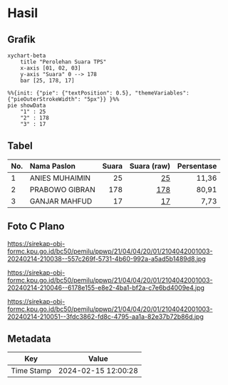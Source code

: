 # Hasil

## Grafik

```mermaid
xychart-beta
    title "Perolehan Suara TPS"
    x-axis [01, 02, 03]
    y-axis "Suara" 0 --> 178
    bar [25, 178, 17]
```

```mermaid
%%{init: {"pie": {"textPosition": 0.5}, "themeVariables": {"pieOuterStrokeWidth": "5px"}} }%%
pie showData
    "1" : 25
    "2" : 178
    "3" : 17
```

## Tabel

| No. | Nama Paslon    | Suara | Suara (raw) | Persentase |
|:--- |:-------------- | -----:| -----------:| ----------:|
| 1   | ANIES MUHAIMIN | 25    | [25][p-1]   | 11,36      |
| 2   | PRABOWO GIBRAN | 178   | [178][p-2]  | 80,91      |
| 3   | GANJAR MAHFUD  | 17    | [17][p-3]   | 7,73       |


[p-1]: https://github.com/gigit-pemilu/pemilu-2024-21-kepulauan-riau/blob/main/pilpres/hitung-suara/sub/21-kepulauan-riau/sub/04-lingga/sub/04-singkep-barat/sub/2001-bakong/sub/003-tps/sub/paslon-1.txt
[p-2]: https://github.com/gigit-pemilu/pemilu-2024-21-kepulauan-riau/blob/main/pilpres/hitung-suara/sub/21-kepulauan-riau/sub/04-lingga/sub/04-singkep-barat/sub/2001-bakong/sub/003-tps/sub/paslon-2.txt
[p-3]: https://github.com/gigit-pemilu/pemilu-2024-21-kepulauan-riau/blob/main/pilpres/hitung-suara/sub/21-kepulauan-riau/sub/04-lingga/sub/04-singkep-barat/sub/2001-bakong/sub/003-tps/sub/paslon-3.txt

## Foto C Plano

https://sirekap-obj-formc.kpu.go.id/bc50/pemilu/ppwp/21/04/04/20/01/2104042001003-20240214-210038--557c269f-5731-4b60-992a-a5ad5b1489d8.jpg

https://sirekap-obj-formc.kpu.go.id/bc50/pemilu/ppwp/21/04/04/20/01/2104042001003-20240214-210046--6178e155-e8e2-4ba1-bf2a-c7e6bd4009e4.jpg

https://sirekap-obj-formc.kpu.go.id/bc50/pemilu/ppwp/21/04/04/20/01/2104042001003-20240214-210051--3fdc3862-fd8c-4795-aa1a-82e37b72b86d.jpg


## Metadata

| Key        | Value               |
| ---------- | ------------------- |
| Time Stamp | 2024-02-15 12:00:28 |



